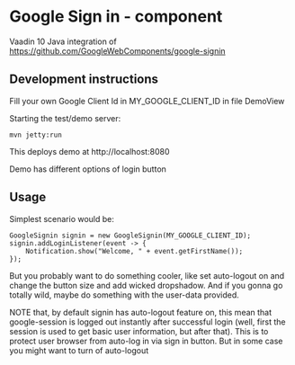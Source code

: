 # Google Sign in - component

Vaadin 10 Java integration of https://github.com/GoogleWebComponents/google-signin

## Development instructions

Fill your own Google Client Id in MY_GOOGLE_CLIENT_ID in file DemoView

Starting the test/demo server:
```
mvn jetty:run
```

This deploys demo at http://localhost:8080

Demo has different options of login button

## Usage

Simplest scenario would be:

```
GoogleSignin signin = new GoogleSignin(MY_GOOGLE_CLIENT_ID);
signin.addLoginListener(event -> {
    Notification.show("Welcome, " + event.getFirstName());
});
```

But you probably want to do something cooler, like set auto-logout on and change the button size and add wicked dropshadow. And if you gonna go totally wild, maybe do something with the user-data provided.

NOTE that, by default signin has auto-logout feature on, this mean 
that google-session is logged out instantly after successful login
(well, first the session is used to get basic user information,
but after that). This is to protect user browser from auto-log in
via sign in button. But in some case you might want to turn of auto-logout


